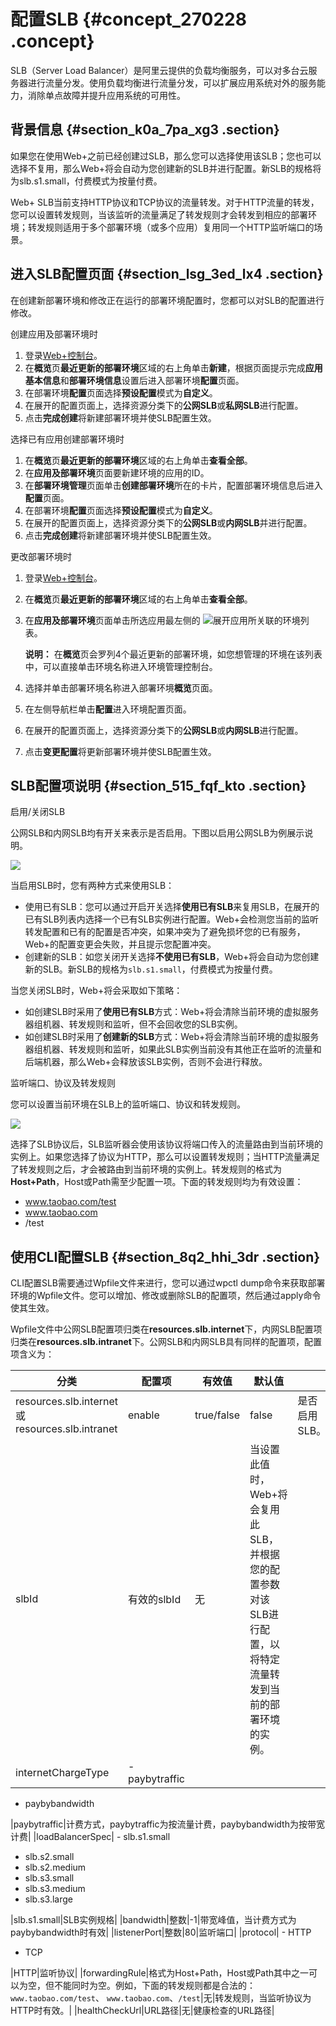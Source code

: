 # 配置SLB {#concept_270228 .concept}

SLB（Server Load Balancer）是阿里云提供的负载均衡服务，可以对多台云服务器进行流量分发。使用负载均衡进行流量分发，可以扩展应用系统对外的服务能力，消除单点故障并提升应用系统的可用性。

## 背景信息 {#section_k0a_7pa_xg3 .section}

如果您在使用Web+之前已经创建过SLB，那么您可以选择使用该SLB；您也可以选择不复用，那么Web+将会自动为您创建新的SLB并进行配置。新SLB的规格将为slb.s1.small，付费模式为按量付费。

Web+ SLB当前支持HTTP协议和TCP协议的流量转发。对于HTTP流量的转发，您可以设置转发规则，当该监听的流量满足了转发规则才会转发到相应的部署环境；转发规则适用于多个部署环境（或多个应用）复用同一个HTTP监听端口的场景。

## 进入SLB配置页面 {#section_lsg_3ed_lx4 .section}

在创建新部署环境和修改正在运行的部署环境配置时，您都可以对SLB的配置进行修改。

创建应用及部署环境时

1.  登录[Web+控制台](https://webplus.console.aliyun.com)。
2.  在**概览**页**最近更新的部署环境**区域的右上角单击**新建**，根据页面提示完成**应用基本信息**和**部署环境信息**设置后进入部署环境**配置**页面。
3.  在部署环境**配置**页面选择**预设配置**模式为**自定义**。
4.  在展开的配置页面上，选择资源分类下的**公网SLB**或**私网SLB**进行配置。
5.  点击**完成创建**将新建部署环境并使SLB配置生效。

选择已有应用创建部署环境时

1.  在**概览**页**最近更新的部署环境**区域的右上角单击**查看全部**。
2.  在**应用及部署环境**页面要新建环境的应用的ID。
3.  在**部署环境管理**页面单击**创建部署环境**所在的卡片，配置部署环境信息后进入**配置**页面。
4.  在部署环境**配置**页面选择**预设配置**模式为**自定义**。
5.  在展开的配置页面上，选择资源分类下的**公网SLB**或**内网SLB**并进行配置。
6.  点击**完成创建**将新建部署环境并使SLB配置生效。

更改部署环境时

1.  登录[Web+控制台](https://webplus.console.aliyun.com)。
2.  在**概览**页**最近更新的部署环境**区域的右上角单击**查看全部**。
3.  在**应用及部署环境**页面单击所选应用最左侧的 ![](http://static-aliyun-doc.oss-cn-hangzhou.aliyuncs.com/assets/img/163212/156048103547117_zh-CN.png)展开应用所关联的环境列表。

    **说明：** 在**概览**页会罗列4个最近更新的部署环境，如您想管理的环境在该列表中，可以直接单击环境名称进入环境管理控制台。

4.  选择并单击部署环境名称进入部署环境**概览**页面。
5.  在左侧导航栏单击**配置**进入环境配置页面。
6.  在展开的配置页面上，选择资源分类下的**公网SLB**或**内网SLB**进行配置。
7.  点击**变更配置**将更新部署环境并使SLB配置生效。

## SLB配置项说明 {#section_515_fqf_kto .section}

启用/关闭SLB

公网SLB和内网SLB均有开关来表示是否启用。下图以启用公网SLB为例展示说明。

![](http://static-aliyun-doc.oss-cn-hangzhou.aliyuncs.com/assets/img/223010/156048103548335_zh-CN.png)

当启用SLB时，您有两种方式来使用SLB：

-   使用已有SLB：您可以通过开启开关选择**使用已有SLB**来复用SLB，在展开的已有SLB列表内选择一个已有SLB实例进行配置。Web+会检测您当前的监听转发配置和已有的配置是否冲突，如果冲突为了避免损坏您的已有服务，Web+的配置变更会失败，并且提示您配置冲突。
-   创建新的SLB：如您关闭开关选择**不使用已有SLB**，Web+将会自动为您创建新的SLB。新SLB的规格为`slb.s1.small`，付费模式为按量付费。

当您关闭SLB时，Web+将会采取如下策略：

-   如创建SLB时采用了**使用已有SLB**方式：Web+将会清除当前环境的虚拟服务器组机器、转发规则和监听，但不会回收您的SLB实例。
-   如创建SLB时采用了**创建新的SLB**方式：Web+将会清除当前环境的虚拟服务器组机器、转发规则和监听，如果此SLB实例当前没有其他正在监听的流量和后端机器，那么Web+会释放该SLB实例，否则不会进行释放。

监听端口、协议及转发规则

您可以设置当前环境在SLB上的监听端口、协议和转发规则。

![](http://static-aliyun-doc.oss-cn-hangzhou.aliyuncs.com/assets/img/223010/156048103548336_zh-CN.png)

选择了SLB协议后，SLB监听器会使用该协议将端口传入的流量路由到当前环境的实例上。如果您选择了协议为HTTP，那么可以设置转发规则；当HTTP流量满足了转发规则之后，才会被路由到当前环境的实例上。转发规则的格式为**Host+Path**，Host或Path需至少配置一项。下面的转发规则均为有效设置：

-   www.taobao.com/test
-   www.taobao.com
-   /test

## 使用CLI配置SLB {#section_8q2_hhi_3dr .section}

CLI配置SLB需要通过Wpfile文件来进行，您可以通过wpctl dump命令来获取部署环境的Wpfile文件。您可以增加、修改或删除SLB的配置项，然后通过apply命令使其生效。

Wpfile文件中公网SLB配置项归类在**resources.slb.internet**下，内网SLB配置项归类在**resources.slb.intranet**下。公网SLB和内网SLB具有同样的配置项，配置项含义为：

|分类|配置项|有效值|默认值| |
|--|---|---|---|--|
|resources.slb.internet 或resources.slb.intranet|enable|true/false|false|是否启用SLB。|
|slbId|有效的slbId|无|当设置此值时，Web+将会复用此SLB，并根据您的配置参数对该SLB进行配置，以将特定流量转发到当前的部署环境的实例。|
|internetChargeType| -   paybytraffic
-   paybybandwidth

 |paybytraffic|计费方式，paybytraffic为按流量计费，paybybandwidth为按带宽计费|
|loadBalancerSpec| -   slb.s1.small
-   slb.s2.small
-   slb.s2.medium
-   slb.s3.small
-   slb.s3.medium
-   slb.s3.large

 |slb.s1.small|SLB实例规格|
|bandwidth|整数|-1|带宽峰值，当计费方式为paybybandwidth时有效|
|listenerPort|整数|80|监听端口|
|protocol| -   HTTP
-   TCP

 |HTTP|监听协议|
|forwardingRule|格式为Host+Path，Host或Path其中之一可以为空，但不能同时为空。例如，下面的转发规则都是合法的： `www.taobao.com/test`、 `www.taobao.com`、`/test`|无|转发规则，当监听协议为HTTP时有效。|
|healthCheckUrl|URL路径|无|健康检查的URL路径|

